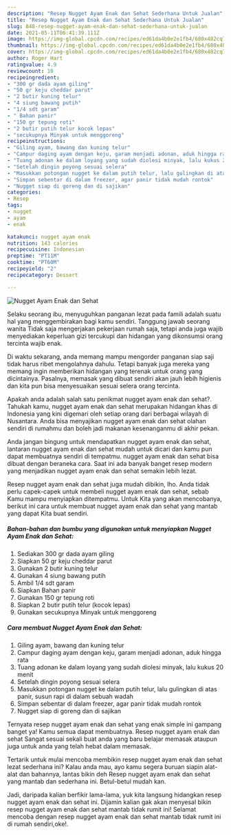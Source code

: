 ```yaml
---
description: "Resep Nugget Ayam Enak dan Sehat Sederhana Untuk Jualan"
title: "Resep Nugget Ayam Enak dan Sehat Sederhana Untuk Jualan"
slug: 848-resep-nugget-ayam-enak-dan-sehat-sederhana-untuk-jualan
date: 2021-05-11T06:41:39.111Z
image: https://img-global.cpcdn.com/recipes/ed61da4b0e2e1fb4/680x482cq70/nugget-ayam-enak-dan-sehat-foto-resep-utama.jpg
thumbnail: https://img-global.cpcdn.com/recipes/ed61da4b0e2e1fb4/680x482cq70/nugget-ayam-enak-dan-sehat-foto-resep-utama.jpg
cover: https://img-global.cpcdn.com/recipes/ed61da4b0e2e1fb4/680x482cq70/nugget-ayam-enak-dan-sehat-foto-resep-utama.jpg
author: Roger Hart
ratingvalue: 4.9
reviewcount: 10
recipeingredient:
- "300 gr dada ayam giling"
- "50 gr keju cheddar parut"
- "2 butir kuning telur"
- "4 siung bawang putih"
- "1/4 sdt garam"
- " Bahan panir"
- "150 gr tepung roti"
- "2 butir putih telur kocok lepas"
- "secukupnya Minyak untuk menggoreng"
recipeinstructions:
- "Giling ayam, bawang dan kuning telur"
- "Campur daging ayam dengan keju, garam menjadi adonan, aduk hingga rata"
- "Tuang adonan ke dalam loyang yang sudah diolesi minyak, lalu kukus 20 menit"
- "Setelah dingin poyong sesuai selera"
- "Masukkan potongan nugget ke dalam putih telur, lalu gulingkan di atas panir, susun rapi di dalam sebuah wadah"
- "Simpan sebentar di dalam freezer, agar panir tidak mudah rontok"
- "Nugget siap di goreng dan di sajikan"
categories:
- Resep
tags:
- nugget
- ayam
- enak

katakunci: nugget ayam enak 
nutrition: 143 calories
recipecuisine: Indonesian
preptime: "PT11M"
cooktime: "PT60M"
recipeyield: "2"
recipecategory: Dessert

---
```



![Nugget Ayam Enak dan Sehat](https://img-global.cpcdn.com/recipes/ed61da4b0e2e1fb4/680x482cq70/nugget-ayam-enak-dan-sehat-foto-resep-utama.jpg)

Selaku seorang ibu, menyuguhkan panganan lezat pada famili adalah suatu hal yang menggembirakan bagi kamu sendiri. Tanggung jawab seorang  wanita Tidak saja mengerjakan pekerjaan rumah saja, tetapi anda juga wajib menyediakan keperluan gizi tercukupi dan hidangan yang dikonsumsi orang tercinta wajib enak.

Di waktu  sekarang, anda memang mampu mengorder panganan siap saji tidak harus ribet mengolahnya dahulu. Tetapi banyak juga mereka yang memang ingin memberikan hidangan yang terenak untuk orang yang dicintainya. Pasalnya, memasak yang dibuat sendiri akan jauh lebih higienis dan kita pun bisa menyesuaikan sesuai selera orang tercinta. 



Apakah anda adalah salah satu penikmat nugget ayam enak dan sehat?. Tahukah kamu, nugget ayam enak dan sehat merupakan hidangan khas di Indonesia yang kini digemari oleh setiap orang dari berbagai wilayah di Nusantara. Anda bisa menyajikan nugget ayam enak dan sehat olahan sendiri di rumahmu dan boleh jadi makanan kesenanganmu di akhir pekan.

Anda jangan bingung untuk mendapatkan nugget ayam enak dan sehat, lantaran nugget ayam enak dan sehat mudah untuk dicari dan kamu pun dapat membuatnya sendiri di tempatmu. nugget ayam enak dan sehat bisa dibuat dengan beraneka cara. Saat ini ada banyak banget resep modern yang menjadikan nugget ayam enak dan sehat semakin lebih lezat.

Resep nugget ayam enak dan sehat juga mudah dibikin, lho. Anda tidak perlu capek-capek untuk membeli nugget ayam enak dan sehat, sebab Kamu mampu menyiapkan ditempatmu. Untuk Kita yang akan mencobanya, berikut ini cara untuk membuat nugget ayam enak dan sehat yang mantab yang dapat Kita buat sendiri.

<!--inarticleads1-->

##### Bahan-bahan dan bumbu yang digunakan untuk menyiapkan Nugget Ayam Enak dan Sehat:

1. Sediakan 300 gr dada ayam giling
1. Siapkan 50 gr keju cheddar parut
1. Gunakan 2 butir kuning telur
1. Gunakan 4 siung bawang putih
1. Ambil 1/4 sdt garam
1. Siapkan  Bahan panir
1. Gunakan 150 gr tepung roti
1. Siapkan 2 butir putih telur (kocok lepas)
1. Gunakan secukupnya Minyak untuk menggoreng




<!--inarticleads2-->

##### Cara membuat Nugget Ayam Enak dan Sehat:

1. Giling ayam, bawang dan kuning telur
1. Campur daging ayam dengan keju, garam menjadi adonan, aduk hingga rata
1. Tuang adonan ke dalam loyang yang sudah diolesi minyak, lalu kukus 20 menit
1. Setelah dingin poyong sesuai selera
1. Masukkan potongan nugget ke dalam putih telur, lalu gulingkan di atas panir, susun rapi di dalam sebuah wadah
1. Simpan sebentar di dalam freezer, agar panir tidak mudah rontok
1. Nugget siap di goreng dan di sajikan




Ternyata resep nugget ayam enak dan sehat yang enak simple ini gampang banget ya! Kamu semua dapat membuatnya. Resep nugget ayam enak dan sehat Sangat sesuai sekali buat anda yang baru belajar memasak ataupun juga untuk anda yang telah hebat dalam memasak.

Tertarik untuk mulai mencoba membikin resep nugget ayam enak dan sehat lezat sederhana ini? Kalau anda mau, ayo kamu segera buruan siapin alat-alat dan bahannya, lantas bikin deh Resep nugget ayam enak dan sehat yang mantab dan sederhana ini. Betul-betul mudah kan. 

Jadi, daripada kalian berfikir lama-lama, yuk kita langsung hidangkan resep nugget ayam enak dan sehat ini. Dijamin kalian gak akan menyesal bikin resep nugget ayam enak dan sehat mantab tidak rumit ini! Selamat mencoba dengan resep nugget ayam enak dan sehat mantab tidak rumit ini di rumah sendiri,oke!.

